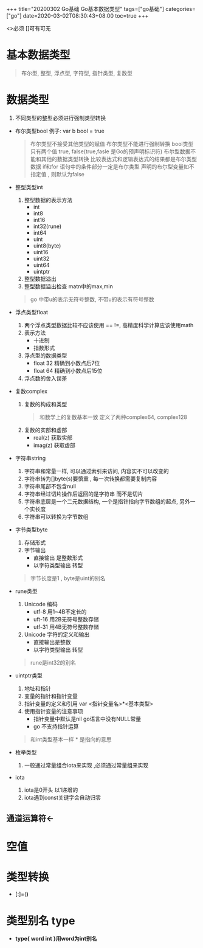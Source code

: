 +++
title="20200302 Go基础 Go基本数据类型"
tags=["go基础"]
categories=["go"]
date=2020-03-02T08:30:43+08:00
toc=true
+++

<>必须 []可有可无

# 基本数据类型
  > 布尔型, 整型, 浮点型, 字符型, 指针类型, 复数型

# 数据类型
   1. 不同类型的整型必须进行强制类型转换


   * 布尔类型bool 例子: var b bool = true
      > 布尔类型不接受其他类型的赋值
      > 布尔类型不能进行强制转换
      > bool类型只有两个值 true, false(true,fasle 是Go的预声明标识符)
      > 布尔型数据不能和其他的数据类型转换
      > 比较表达式和逻辑表达式的结果都是布尔类型数据
      > if和for 语句中的条件部分一定是布尔类型
      > 声明的布尔型变量如不指定值 , 则默认为false

   * 整型类型int 
      1. 整型数据的表示方法
         * int 
         * int8
         * int16
         * int32(rune)
         * int64
         * uint
         * uint8(byte)
         * uint16
         * uint32
         * uint64
         * uintptr
      2. 整型数据溢出
      3. 整型数据溢出检查 matn中的max,min
      > go 中带u的表示无符号整数, 不带u的表示有符号整数


   * 浮点类型float
     1. 两个浮点类型数据比较不应该使用 == !=, 高精度科学计算应该使用math
     2. 表示方法
        * 十进制
        * 指数形式
     3. 浮点型的数据类型
        * float 32 精确到小数点后7位
        * float 64 精确到小数点后15位
     4. 浮点数的舍入误差


   * 复数complex
      1. 复数的构成和类型
         > 和数学上的复数基本一致 定义了两种complex64, complex128
      2. 复数的实部和虚部
         * real(z) 获取实部
         * imag(z) 获取虚部

   * 字符串string 
      1. 字符串和常量一样, 可以通过索引来访问, 内容实不可以改变的
      2. 字符串转为[]byte(s)要慎重  , 每一次转换都需要复制内容
      3. 字符串尾部不包含null
      4. 字符串经过切片操作后返回的是字符串 而不是切片
      5. 字符串底层是一个二元数据结构, 一个是指针指向字节数组的起点, 另外一个实长度
      6. 字符串可以转换为字节数组

   * 字节类型byte
     1. 存储形式
     2. 字节输出
        * 直接输出 是整数形式
        * 以字符类型输出 转型
     > 字节长度是1 , byte是uint的别名


   * rune类型
      1. Unicode 编码
         * utf-8 用1~4B不定长的
         * uft-16 用2B无符号整数存储
         * utf-31 用4B无符号整数存储
      2. Unicode 字符的定义和输出
         * 直接输出是整数
         * 以字符类型输出 转型
      > rune是int32的别名

   * uintptr类型
      1. 地址和指针
      2. 变量的指针和指针变量
      3. 指针变量的定义和引用
         var <指针变量名>*<基本类型>
      4. 使用指针变量的注意事项
         * 指针变量中默认是nil go语言中没有NULL常量
         * go 不支持指针运算
      > 和int类型基本一样   * 是指向的意思

   * 枚举类型
      1. 一般通过常量组合iota来实现 ,必须通过常量组来实现

   * iota
      1. iota是0开头 以1递增的
      2. iota遇到const关键字会自动归零
   
## 通道运算符<-

# 空值

# 类型转换
   * <a>[:]=<a>(<b>)

# 类型别名 type
   * type{ word int }用word为int别名
